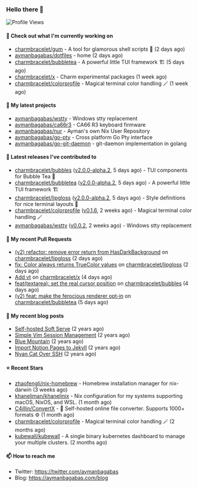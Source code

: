 ### Hello there 👋

![Profile Views](https://komarev.com/ghpvc/?username=aymanbagabas&label=PROFILE+VIEWS)

#### 👷 Check out what I'm currently working on

- [charmbracelet/gum](https://github.com/charmbracelet/gum) - A tool for glamorous shell scripts 🎀 (2 days ago)
- [aymanbagabas/dotfiles](https://github.com/aymanbagabas/dotfiles) - home (2 days ago)
- [charmbracelet/bubbletea](https://github.com/charmbracelet/bubbletea) - A powerful little TUI framework 🏗 (5 days ago)
- [charmbracelet/x](https://github.com/charmbracelet/x) - Charm experimental packages (1 week ago)
- [charmbracelet/colorprofile](https://github.com/charmbracelet/colorprofile) - Magical terminal color handling 🪄 (1 week ago)

#### 🌱 My latest projects

- [aymanbagabas/wstty](https://github.com/aymanbagabas/wstty) - Windows stty replacement
- [aymanbagabas/ca66r3](https://github.com/aymanbagabas/ca66r3) - CA66 R3 keyboard firmware
- [aymanbagabas/nur](https://github.com/aymanbagabas/nur) - Ayman&#39;s own Nix User Repository
- [aymanbagabas/go-pty](https://github.com/aymanbagabas/go-pty) - Cross platform Go Pty interface
- [aymanbagabas/go-git-daemon](https://github.com/aymanbagabas/go-git-daemon) - git-daemon implementation in golang

#### 🔭 Latest releases I've contributed to

- [charmbracelet/bubbles](https://github.com/charmbracelet/bubbles) ([v2.0.0-alpha.2](https://github.com/charmbracelet/bubbles/releases/tag/v2.0.0-alpha.2), 5 days ago) - TUI components for Bubble Tea 🫧
- [charmbracelet/bubbletea](https://github.com/charmbracelet/bubbletea) ([v2.0.0-alpha.2](https://github.com/charmbracelet/bubbletea/releases/tag/v2.0.0-alpha.2), 5 days ago) - A powerful little TUI framework 🏗
- [charmbracelet/lipgloss](https://github.com/charmbracelet/lipgloss) ([v2.0.0-alpha.2](https://github.com/charmbracelet/lipgloss/releases/tag/v2.0.0-alpha.2), 5 days ago) - Style definitions for nice terminal layouts 👄
- [charmbracelet/colorprofile](https://github.com/charmbracelet/colorprofile) ([v0.1.6](https://github.com/charmbracelet/colorprofile/releases/tag/v0.1.6), 2 weeks ago) - Magical terminal color handling 🪄
- [aymanbagabas/wstty](https://github.com/aymanbagabas/wstty) ([v0.0.2](https://github.com/aymanbagabas/wstty/releases/tag/v0.0.2), 2 weeks ago) - Windows stty replacement

#### 🔨 My recent Pull Requests

- [(v2) refactor: remove error return from HasDarkBackground](https://github.com/charmbracelet/lipgloss/pull/438) on [charmbracelet/lipgloss](https://github.com/charmbracelet/lipgloss) (2 days ago)
- [fix: Color always returns TrueColor values](https://github.com/charmbracelet/lipgloss/pull/437) on [charmbracelet/lipgloss](https://github.com/charmbracelet/lipgloss) (2 days ago)
- [Add vt](https://github.com/charmbracelet/x/pull/267) on [charmbracelet/x](https://github.com/charmbracelet/x) (4 days ago)
- [feat(textarea): set the real cursor position](https://github.com/charmbracelet/bubbles/pull/670) on [charmbracelet/bubbles](https://github.com/charmbracelet/bubbles) (4 days ago)
- [(v2) feat: make the ferocious renderer opt-in](https://github.com/charmbracelet/bubbletea/pull/1236) on [charmbracelet/bubbletea](https://github.com/charmbracelet/bubbletea) (5 days ago)

#### 📜 My recent blog posts

- [Self-hosted Soft Serve](https://aymanbagabas.com/blog/2023/04/28/self-hosted-soft-serve.html) (2 years ago)
- [Simple Vim Session Management](https://aymanbagabas.com/blog/2023/04/13/simple-vim-session-management.html) (2 years ago)
- [Blue Mountain](https://aymanbagabas.com/blog/2022/06/02/blue-mountain.html) (2 years ago)
- [Import Notion Pages to Jekyll](https://aymanbagabas.com/blog/2022/03/29/import-notion-pages-to-jekyll.html) (2 years ago)
- [Nyan Cat Over SSH](https://aymanbagabas.com/blog/2022/03/25/nyan-cat-over-ssh.html) (2 years ago)

#### ⭐ Recent Stars

- [zhaofengli/nix-homebrew](https://github.com/zhaofengli/nix-homebrew) - Homebrew installation manager for nix-darwin (3 weeks ago)
- [khaneliman/khanelinix](https://github.com/khaneliman/khanelinix) - Nix configuration for my systems supporting macOS, NixOS, and WSL.  (1 month ago)
- [C4illin/ConvertX](https://github.com/C4illin/ConvertX) - 💾 Self-hosted online file converter. Supports 1000&#43; formats ⚙️ (1 month ago)
- [charmbracelet/colorprofile](https://github.com/charmbracelet/colorprofile) - Magical terminal color handling 🪄 (2 months ago)
- [kubewall/kubewall](https://github.com/kubewall/kubewall) - A single binary kubernetes dashboard to manage your multiple clusters. (2 months ago)

#### 📫 How to reach me

- Twitter: https://twitter.com/aymanbagabas
- Blog: https://aymanbagabas.com/blog
